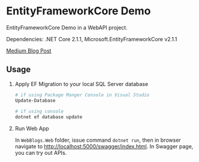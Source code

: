 # EntityFrameworkCore Demo

EntityFrameworkCore Demo in a WebAPI project.

Dependencies: .NET Core 2.1.1, Microsoft.EntityFrameworkCore v2.1.1

[Medium Blog Post](https://medium.com/@changhuixu/ientitytypeconfiguration-t-in-entityframework-core-3fe7abc5ee7a)

## Usage

1. Apply EF Migration to your local SQL Server database

    ```powershell
    # if using Package Manger Console in Visual Studio
    Update-Database
  
    # if using console
    dotnet ef database update
    ```

1. Run Web App

    In `WebBlogs.Web` folder, issue command `dotnet run`, then in browser navigate to [http://localhost:5000/swagger/index.html](http://localhost:5000/swagger/index.html). In Swagger page, you can try out APIs.


